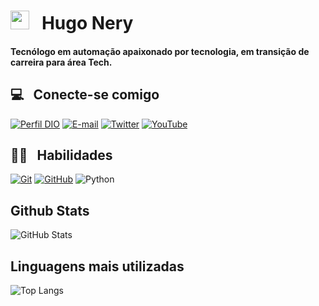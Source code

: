 # <img src="https://media.giphy.com/media/hvRJCLFzcasrR4ia7z/giphy.gif" width="30px" height="30px"> &nbsp; Hugo Nery
#### Tecnólogo em automação apaixonado por tecnologia, em transição de carreira para área Tech.

## 💻 &nbsp; Conecte-se comigo

[![Perfil DIO](https://img.shields.io/badge/-Meu%20Perfil%20na%20DIO-30A3FF?style=for-the-badge)](https://web.dio.me/users/hugo_f_nery/)
[![E-mail](https://img.shields.io/badge/-Email-222?style=for-the-badge&logo=microsoft-outlook&logoColor=30A3FF)](mailto:hugo.f.nery@gmail.com)
[![Twitter](https://img.shields.io/badge/Twitter-222?style=for-the-badge&logo=twitter)](https://twitter.com/HugoFSNery)
[![YouTube](https://img.shields.io/badge/YouTube-222?style=for-the-badge&logo=YouTube&logoColor=E94D5F)](https://www.youtube.com/@HugoNery.)

## 👨‍💻 &nbsp; Habilidades

[![Git](https://img.shields.io/badge/Git-222?style=for-the-badge&logo=git&logoColor=E94D5F)](https://git-scm.com/doc) 
[![GitHub](https://img.shields.io/badge/GitHub-222?style=for-the-badge&logo=github&logoColor=30A3DC)](https://docs.github.com/)
![Python](https://img.shields.io/badge/Python-222?style=for-the-badge&logo=python&logoColor=30A3DC)

## Github Stats

![GitHub Stats](https://github-readme-stats.vercel.app/api?username=NeryHugo&theme=transparent&bg_color=222&border_color=30A3DC&show_icons=true&icon_color=30A3DC&title_color=30A3DC&text_color=FFF&hide_title=true&hide=stars)

## Linguagens mais utilizadas

![Top Langs](https://github-readme-stats-git-masterrstaa-rickstaa.vercel.app/api/top-langs/?username=NeryHugo&layout=compact&bg_color=222&border_color=30A3DC&title_color=30A3DC&text_color=FFF)
